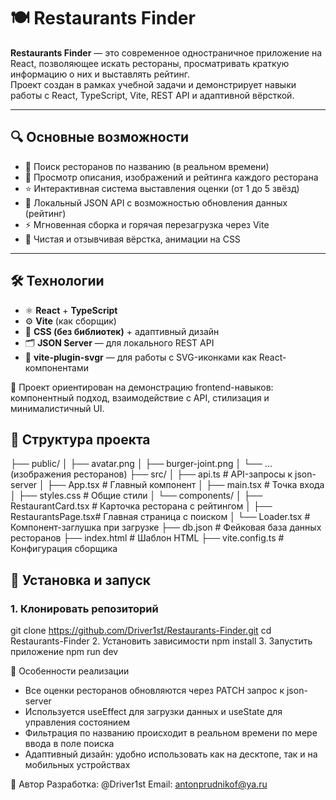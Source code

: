 # 🍽️ Restaurants Finder

**Restaurants Finder** — это современное одностраничное приложение на React, позволяющее искать рестораны, просматривать краткую информацию о них и выставлять рейтинг.  
Проект создан в рамках учебной задачи и демонстрирует навыки работы с React, TypeScript, Vite, REST API и адаптивной вёрсткой.

---

## 🔍 Основные возможности

- 🔎 Поиск ресторанов по названию (в реальном времени)
- 📄 Просмотр описания, изображений и рейтинга каждого ресторана
- ⭐ Интерактивная система выставления оценки (от 1 до 5 звёзд)
- 🧾 Локальный JSON API с возможностью обновления данных (рейтинг)
- ⚡ Мгновенная сборка и горячая перезагрузка через Vite
- 🎨 Чистая и отзывчивая вёрстка, анимации на CSS

---

## 🛠️ Технологии

- ⚛️ **React** + **TypeScript**
- ⚙️ **Vite** (как сборщик)
- 🎨 **CSS (без библиотек)** + адаптивный дизайн
- 🗂️ **JSON Server** — для локального REST API
- 🧩 **vite-plugin-svgr** — для работы с SVG-иконками как React-компонентами

📌 Проект ориентирован на демонстрацию frontend-навыков: компонентный подход, взаимодействие с API, стилизация и минималистичный UI.

## 📂 Структура проекта
├── public/
│ ├── avatar.png
│ ├── burger-joint.png
│ └── ... (изображения ресторанов)
├── src/
│ ├── api.ts # API-запросы к json-server
│ ├── App.tsx # Главный компонент
│ ├── main.tsx # Точка входа
│ ├── styles.css # Общие стили
│ └── components/
│ ├── RestaurantCard.tsx # Карточка ресторана с рейтингом
│ ├── RestaurantsPage.tsx# Главная страница с поиском
│ └── Loader.tsx # Компонент-заглушка при загрузке
├── db.json # Фейковая база данных ресторанов
├── index.html # Шаблон HTML
├── vite.config.ts # Конфигурация сборщика

## 🚀 Установка и запуск

### 1. Клонировать репозиторий
git clone https://github.com/Driver1st/Restaurants-Finder.git
cd Restaurants-Finder
2. Установить зависимости
npm install
3. Запустить приложение
npm run dev

🧠 Особенности реализации
- Все оценки ресторанов обновляются через PATCH запрос к json-server
- Используется useEffect для загрузки данных и useState для управления состоянием
- Фильтрация по названию происходит в реальном времени по мере ввода в поле поиска
- Адаптивный дизайн: удобно использовать как на десктопе, так и на мобильных устройствах

👤 Автор
Разработка: @Driver1st
Email: antonprudnikof@ya.ru




